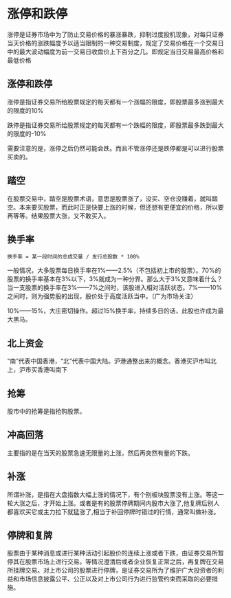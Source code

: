 # 涨停和跌停

涨停是证券市场中为了防止交易价格的暴涨暴跌，抑制过度投机现象，对每只证券当天价格的涨跌幅度予以适当限制的一种交易制度，规定了交易价格在一个交易日中的最大波动幅度为前一交易日收盘价上下百分之几。即规定当日交易最高价格和最低价格

## 涨停和跌停

涨停是指证券交易所给股票规定的每天都有一个涨幅的限度，即股票最多涨到最大的限度的10%

跌停是指证券交易所给股票规定的每天都有一个跌幅的限度，即股票最多跌到最大的限度的-10%

需要注意的是，涨停之后仍然可能会跌。而且不管涨停还是跌停都是可以进行股票买卖的。

## 踏空

在股票交易中，踏空是股票术语，意思是股票涨了，没买、空仓没赚着，就叫踏空。本来要买股票，而此时正是快要上涨的时候，但还想有更便宜的价格，所以要再等等。结果股票大涨，又不敢买入。

## 换手率

```la
换手率 = 某一段时间的总成交量 / 发行总股数 * 100%
```

一般情况，大多股票每日换手率在1%——2.5%（不包括初上市的股票）。70%的股票的换手率基本在3%以下，3%就成为一种分界。那么大于3%又意味着什么？当一支股票的换手率在3%——7%之间时，该股进入相对活跃状态。7%——10%之间时，则为强势股的出现，股价处于高度活跃当中。（广为市场关注）

10%——15%，大庄密切操作。超过15%换手率，持续多日的话，此股也许成为最大黑马。

## 北上资金

“南”代表中国香港，“北”代表中国大陆。沪港通整出来的概念。香港买沪市叫北上，沪市买香港叫南下

## 抢筹

股市中的抢筹是指抢购股票。

## 冲高回落

主要指的是在当天的股票急速无限量的上涨，然后再突然有量的下跌。

## 补涨

所谓补涨，是指在大盘指数大幅上涨的情况下，有个别板块股票没有上涨。等这一轮大涨之后，才开始上涨。或者是有的股票停牌期间内股市大涨了,他复牌后别人都喜欢买它或主力拉下就猛涨了,相当于补回停牌时错过的行情，通常叫做补涨。

## 停牌和复牌

股票由于某种消息或进行某种活动引起股价的连续上涨或者下跌，由证券交易所暂停其在股票市场上进行交易。等情况澄清后或者企业恢复正常之后，再复牌在交易所挂牌交易。对上市公司的股票进行停牌，是证券交易所为了维护广大投资者的利益和市场信息披露公平、公正以及对上市公司行为进行监管约束而采取的必要措施。

